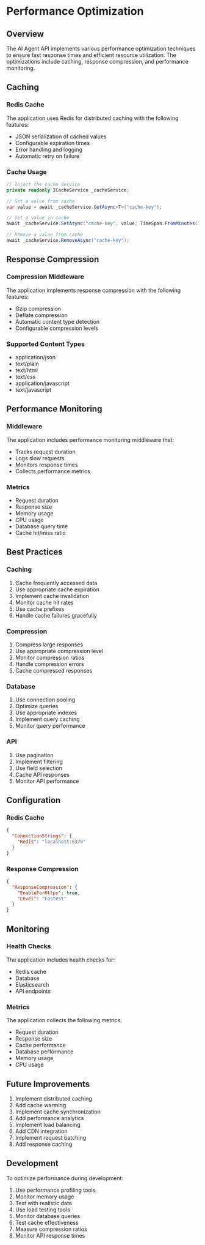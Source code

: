 # Performance Optimization

## Overview
The AI Agent API implements various performance optimization techniques to ensure fast response times and efficient resource utilization. The optimizations include caching, response compression, and performance monitoring.

## Caching

### Redis Cache
The application uses Redis for distributed caching with the following features:
- JSON serialization of cached values
- Configurable expiration times
- Error handling and logging
- Automatic retry on failure

### Cache Usage
```csharp
// Inject the cache service
private readonly ICacheService _cacheService;

// Get a value from cache
var value = await _cacheService.GetAsync<T>("cache-key");

// Set a value in cache
await _cacheService.SetAsync("cache-key", value, TimeSpan.FromMinutes(30));

// Remove a value from cache
await _cacheService.RemoveAsync("cache-key");
```

## Response Compression

### Compression Middleware
The application implements response compression with the following features:
- Gzip compression
- Deflate compression
- Automatic content type detection
- Configurable compression levels

### Supported Content Types
- application/json
- text/plain
- text/html
- text/css
- application/javascript
- text/javascript

## Performance Monitoring

### Middleware
The application includes performance monitoring middleware that:
- Tracks request duration
- Logs slow requests
- Monitors response times
- Collects performance metrics

### Metrics
- Request duration
- Response size
- Memory usage
- CPU usage
- Database query time
- Cache hit/miss ratio

## Best Practices

### Caching
1. Cache frequently accessed data
2. Use appropriate cache expiration
3. Implement cache invalidation
4. Monitor cache hit rates
5. Use cache prefixes
6. Handle cache failures gracefully

### Compression
1. Compress large responses
2. Use appropriate compression level
3. Monitor compression ratios
4. Handle compression errors
5. Cache compressed responses

### Database
1. Use connection pooling
2. Optimize queries
3. Use appropriate indexes
4. Implement query caching
5. Monitor query performance

### API
1. Use pagination
2. Implement filtering
3. Use field selection
4. Cache API responses
5. Monitor API performance

## Configuration

### Redis Cache
```json
{
  "ConnectionStrings": {
    "Redis": "localhost:6379"
  }
}
```

### Response Compression
```json
{
  "ResponseCompression": {
    "EnableForHttps": true,
    "Level": "Fastest"
  }
}
```

## Monitoring

### Health Checks
The application includes health checks for:
- Redis cache
- Database
- Elasticsearch
- API endpoints

### Metrics
The application collects the following metrics:
- Request duration
- Response size
- Cache performance
- Database performance
- Memory usage
- CPU usage

## Future Improvements
1. Implement distributed caching
2. Add cache warming
3. Implement cache synchronization
4. Add performance analytics
5. Implement load balancing
6. Add CDN integration
7. Implement request batching
8. Add response caching

## Development
To optimize performance during development:
1. Use performance profiling tools
2. Monitor memory usage
3. Test with realistic data
4. Use load testing tools
5. Monitor database queries
6. Test cache effectiveness
7. Measure compression ratios
8. Monitor API response times 